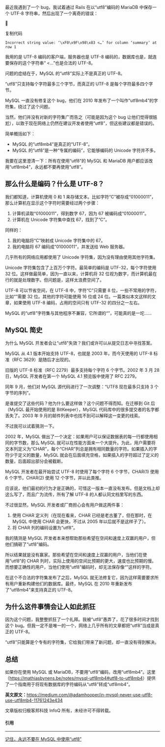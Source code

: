 最近我遇到了一个 bug，我试着通过 Rails 在以“utf8”编码的 MariaDB 中保存一个 UTF-8 字符串，然后出现了一个离奇的错误：



复制代码



```
Incorrect string value: ‘\xF0\x9F\x98\x83 <…’ for column ‘summary’ at row 1
```

我用的是 UTF-8 编码的客户端，服务器也是 UTF-8 编码的，数据库也是，就连要保存的这个字符串“ <…”也是合法的 UTF-8。

问题的症结在于，MySQL 的“utf8”实际上不是真正的 UTF-8。

“utf8”只支持每个字符最多三个字节，而真正的 UTF-8 是每个字符最多四个字节。

MySQL 一直没有修复这个 bug，他们在 2010 年发布了一个叫作“utf8mb4”的字符集，绕过了这个问题。

当然，他们并没有对新的字符集广而告之（可能是因为这个 bug 让他们觉得很尴尬），以致于现在网络上仍然在建议开发者使用“utf8”，但这些建议都是错误的。

简单概括如下：

- MySQL 的“utf8mb4”是真正的“UTF-8”。
- MySQL 的“utf8”是一种“专属的编码”，它能够编码的 Unicode 字符并不多。

我要在这里澄清一下：所有在使用“utf8”的 MySQL 和 MariaDB 用户都应该改用“utf8mb4”，永远都不要再使用“utf8”。

## 那么什么是编码？什么是 UTF-8？

我们都知道，计算机使用 0 和 1 来存储文本。比如字符“C”被存成“01000011”，那么计算机在显示这个字符时需要经过两个步骤：

1. 计算机读取“01000011”，得到数字 67，因为 67 被编码成“01000011”。
2. 计算机在 Unicode 字符集中查找 67，找到了“C”。

同样的：

1. 我的电脑将“C”映射成 Unicode 字符集中的 67。
2. 我的电脑将 67 编码成“01000011”，并发送给 Web 服务器。

几乎所有的网络应用都使用了 Unicode 字符集，因为没有理由使用其他字符集。

Unicode 字符集包含了上百万个字符。最简单的编码是 UTF-32，每个字符使用 32 位。这样做最简单，因为一直以来，计算机将 32 位视为数字，而计算机最在行的就是处理数字。但问题是，这样太浪费空间了。

UTF-8 可以节省空间，在 UTF-8 中，字符“C”只需要 8 位，一些不常用的字符，比如“”需要 32 位。其他的字符可能使用 16 位或 24 位。一篇类似本文这样的文章，如果使用 UTF-8 编码，占用的空间只有 UTF-32 的四分之一左右。

MySQL 的“utf8”字符集与其他程序不兼容，它所谓的“”，可能真的是一坨……

## MySQL 简史

为什么 MySQL 开发者会让“utf8”失效？我们或许可以从提交日志中寻找答案。

MySQL 从 4.1 版本开始支持 UTF-8，也就是 2003 年，而今天使用的 UTF-8 标准（RFC 3629）是随后才出现的。

旧版的 UTF-8 标准（RFC 2279）最多支持每个字符 6 个字节。2002 年 3 月 28 日，MySQL 开发者在第一个 MySQL 4.1 预览版中使用了 RFC 2279。

同年 9 月，他们对 MySQL 源代码进行了一次调整：“UTF8 现在最多只支持 3 个字节的序列”。

是谁提交了这些代码？他为什么要这样做？这个问题不得而知。在迁移到 Git 后（MySQL 最开始使用的是 BitKeeper），MySQL 代码库中的很多提交者的名字都丢失了。2003 年 9 月的邮件列表中也找不到可以解释这一变更的线索。

不过我可以试着猜测一下。

2002 年，MySQL 做出了一个决定：如果用户可以保证数据表的每一行都使用相同的字节数，那么 MySQL 就可以在性能方面来一个大提升。为此，用户需要将文本列定义为“CHAR”，每个“CHAR”列总是拥有相同数量的字符。如果插入的字符少于定义的数量，MySQL 就会在后面填充空格，如果插入的字符超过了定义的数量，后面超出部分会被截断。

MySQL 开发者在最开始尝试 UTF-8 时使用了每个字符 6 个字节，CHAR(1) 使用 6 个字节，CHAR(2) 使用 12 个字节，并以此类推。

应该说，他们最初的行为才是正确的，可惜这一版本一直没有发布。但是文档上却这么写了，而且广为流传，所有了解 UTF-8 的人都认同文档里写的东西。

不过很显然，MySQL 开发者或厂商担心会有用户做这两件事：

1. 使用 CHAR 定义列（在现在看来，CHAR 已经是老古董了，但在那时，在 MySQL 中使用 CHAR 会更快，不过从 2005 年以后就不是这样子了）。
2. 将 CHAR 列的编码设置为“utf8”。

我的猜测是 MySQL 开发者本来想帮助那些希望在空间和速度上双赢的用户，但他们搞砸了“utf8”编码。

所以结果就是没有赢家。那些希望在空间和速度上双赢的用户，当他们在使用“utf8”的 CHAR 列时，实际上使用的空间比预期的更大，速度也比预期的慢。而想要正确性的用户，当他们使用“utf8”编码时，却无法保存像“”这样的字符。

在这个不合法的字符集发布了之后，MySQL 就无法修复它，因为这样需要要求所有用户重新构建他们的数据库。最终，MySQL 在 2010 年重新发布了“utf8mb4”来支持真正的 UTF-8。

## 为什么这件事情会让人如此抓狂

因为这个问题，我整整抓狂了一个礼拜。我被“utf8”愚弄了，花了很多时间才找到这个 bug。但我一定不是唯一的一个，网络上几乎所有的文章都把“utf8”当成是真正的 UTF-8。

“utf8”只能算是个专有的字符集，它给我们带来了新问题，却一直没有得到解决。

## 总结

如果你在使用 MySQL 或 MariaDB，不要用“utf8”编码，改用“utf8mb4”。这里（<https://mathiasbynens.be/notes/mysql-utf8mb4#utf8-to-utf8mb4>）提供了一个指南用于将现有数据库的字符编码从“utf8”转成“utf8mb4”。

**英文原文：**<https://medium.com/@adamhooper/in-mysql-never-use-utf8-use-utf8mb4-11761243e434>

文章版权归极客邦科技 InfoQ 所有，未经许可不得转载。

#### 引用

---

[记住，永远不要在 MySQL 中使用“utf8”](https://www.infoq.cn/article/in-mysql-never-use-utf8-use-utf8)